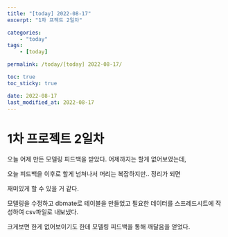 ```yaml
---
title: "[today] 2022-08-17"
excerpt: "1차 프젝트 2일차"

categories:
    - "today"
tags:
    - [today]

permalink: /today/[today] 2022-08-17/

toc: true
toc_sticky: true

date: 2022-08-17
last_modified_at: 2022-08-17
---
```


# 1차 프로젝트 2일차

오늘 어제 만든 모델링 피드백을 받았다. 어제까지는 할게 없어보였는데,

오늘 피드백을 이후로 할게 넘쳐나서 머리는 복잡하지만.. 정리가 되면

재미있게 할 수 있을 거 같다.

모델링을 수정하고 dbmate로 테이블을 만들었고 필요한 데이터를 스프레드시트에 작성하여 csv파일로 내보냈다.

크게보면 한게 없어보이기도 한데 모델링 피드백을 통해 깨달음을 얻었다.

